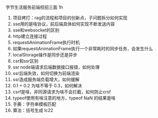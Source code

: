 字节生活服务前端校招三面 1h
1. 项目拷打：rag的流程和项目的创新点，子问题拆分如何实现
2. sse用的是啥协议，前后端具体如何实现不断发送内容
3. sse和websocket的区别
4. http建立连接过程
5. requestiAnimationFrame执行时机
6. 如果requestiAnimationFrame执行一个非常耗时的同步任务，会发生什么
7. localStorage操作是同步还是异步
8. csr和ssr区别
9. ssr node端请求后端数据接口报错，如何处理
10. ssr后端失效，如何切换为前端渲染
11. ssr造成服务端负载增大，如何缓解
12. 0.1 + 0.2 为啥不等于 0.3，如何解决
13. csrf是啥，非同源请求为啥不会拦截，如何防止crsf
14. typeof使用有啥注意的地方，typeof NaN 的结果是啥
15. 手撕：字符串模板匹配
16. 算法：括号生成 lc22